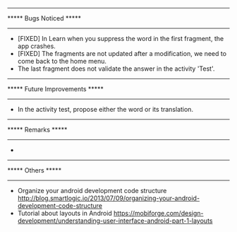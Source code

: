 *******************************
*****    Bugs Noticed     *****
*******************************
- [FIXED] In Learn when you suppress the word in the first fragment, the app crashes.
- [FIXED] The fragments are not updated after a modification, we need to come back to the home menu.
- The last fragment does not validate the answer in the activity 'Test'.





*******************************
***** Future Improvements *****
*******************************
- In the activity test, propose either the word or its translation.





*******************************
*****      Remarks        *****
*******************************
-





*******************************
*****       Others        *****
*******************************
-	Organize your android development code structure
	http://blog.smartlogic.io/2013/07/09/organizing-your-android-development-code-structure
-	Tutorial about layouts in Android
	https://mobiforge.com/design-development/understanding-user-interface-android-part-1-layouts

